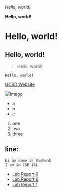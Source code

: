 *Hello, world!*

**Hello, world!**
# Hello, world!
## Hello, world!
> Hello, world!

`Hello, world!`

[UCSD Website](https://ucsd.edu/)

![Image](https://upload.wikimedia.org/wikipedia/en/thumb/4/44/University_of_California%2C_San_Diego_seal.svg/1200px-University_of_California%2C_San_Diego_seal.svg.png)

* a
* b
* c

1. one
2. two
3. three

line:
---

```
hi my name is Vishwak
I am in CSE 15L
```
* [Lab Report 0](lab-report-1-week-0.html)
* [Lab Report 0](https://vpabba03.github.io/cse15l-lab-reports/lab-report-1-week-0.html)
* [Lab Report 1](lab-report-1-week-1.html)

